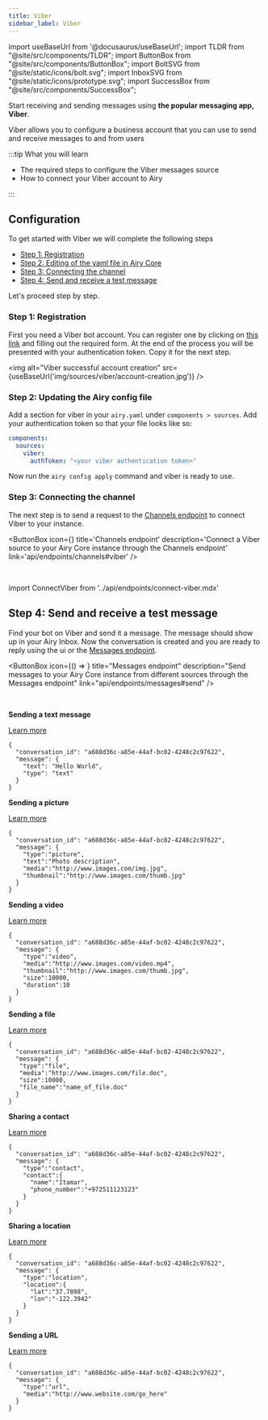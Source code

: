 ```yaml
---
title: Viber
sidebar_label: Viber
---
```


import useBaseUrl from '@docusaurus/useBaseUrl';
import TLDR from "@site/src/components/TLDR";
import ButtonBox from "@site/src/components/ButtonBox";
import BoltSVG from "@site/static/icons/bolt.svg";
import InboxSVG from "@site/static/icons/prototype.svg";
import SuccessBox from "@site/src/components/SuccessBox";

<TLDR>

Start receiving and sending messages using **the popular messaging app, Viber**.

</TLDR>

Viber allows you to configure a business account that you can use to send and receive messages
to and from users

:::tip What you will learn

- The required steps to configure the Viber messages source
- How to connect your Viber account to Airy 

:::


## Configuration

To get started with Viber we will complete the following steps

- [Step 1: Registration](#step-1-registration)
- [Step 2: Editing of the yaml file in Airy Core](#step-2-updating-the-airy-config-file)
- [Step 3: Connecting the channel](#step-2-editing-of-the-yaml-file-in-airy-core)
- [Step 4: Send and receive a test message](#send-messages-from-googles-business-messages-source)

Let's proceed step by step.

### Step 1: Registration

First you need a Viber bot account. You can register one by clicking on [this link](https://partners.viber.com/account/create-bot-account) and filling out the required form. At the end of the process you will be presented with your authentication token. Copy it for the next step.

<img alt="Viber successful account creation" src={useBaseUrl('img/sources/viber/account-creation.jpg')} />

### Step 2: Updating the Airy config file

Add a section for viber in your `airy.yaml` under `components > sources`. Add your authentication token so that your file looks like so:

```yaml
components:
  sources:
    viber:
      authToken: "<your viber authentication token>"
```

Now run the `airy config apply` command and viber is ready to use.

### Step 3: Connecting the channel

The next step is to send a request to the [Channels endpoint](/api/endpoints/channels#viber) to connect Viber to your instance.

<ButtonBox
icon={<BoltSVG />}
title='Channels endpoint'
description='Connect a Viber source to your Airy Core instance through the Channels endpoint'
link='api/endpoints/channels#viber'
/>

<br />

import ConnectViber from '../api/endpoints/connect-viber.mdx'

<ConnectViber />


## Step 4: Send and receive a test message

Find your bot on Viber and send it a message. The message should show up in your Airy Inbox.
Now the conversation is created and you are ready to reply using the ui or the [Messages endpoint](/api/endpoints/messages#send).

<ButtonBox
    icon={() => <BoltSVG />}
    title="Messages endpoint"
    description="Send messages to your Airy Core instance from different sources through the Messages endpoint"
    link="api/endpoints/messages#send"
/>

<br />

**Sending a text message**

[Learn more](https://developers.viber.com/docs/api/rest-bot-api/#text-message)

```json5
{
  "conversation_id": "a688d36c-a85e-44af-bc02-4248c2c97622",
  "message": {
    "text": "Hello World",
    "type": "text"
  }
}
```


**Sending a picture**

[Learn more](https://developers.viber.com/docs/api/rest-bot-api/#picture-message)

```json5
{
  "conversation_id": "a688d36c-a85e-44af-bc02-4248c2c97622",
  "message": {
    "type":"picture",
    "text":"Photo description",
    "media":"http://www.images.com/img.jpg",
    "thumbnail":"http://www.images.com/thumb.jpg"
  }
}
```

**Sending a video**

[Learn more](https://developers.viber.com/docs/api/rest-bot-api/#video-message)

```json5
{
  "conversation_id": "a688d36c-a85e-44af-bc02-4248c2c97622",
  "message": {
    "type":"video",
    "media":"http://www.images.com/video.mp4",
    "thumbnail":"http://www.images.com/thumb.jpg",
    "size":10000,
    "duration":10
  }
}
```
**Sending a file**

[Learn more](https://developers.viber.com/docs/api/rest-bot-api/#file-message)

```json5
{
  "conversation_id": "a688d36c-a85e-44af-bc02-4248c2c97622",
  "message": {
   "type":"file",
   "media":"http://www.images.com/file.doc",
   "size":10000,
   "file_name":"name_of_file.doc"
  }
}
```

**Sharing a contact**

[Learn more](https://developers.viber.com/docs/api/rest-bot-api/#contact-message)

```json5
{
  "conversation_id": "a688d36c-a85e-44af-bc02-4248c2c97622",
  "message": {
    "type":"contact",
    "contact":{
      "name":"Itamar",
      "phone_number":"+972511123123"
    }
  }
}
```

**Sharing a location**

[Learn more](https://developers.viber.com/docs/api/rest-bot-api/#location-message)

```json5
{
  "conversation_id": "a688d36c-a85e-44af-bc02-4248c2c97622",
  "message": {
    "type":"location",
    "location":{
      "lat":"37.7898",
      "lon":"-122.3942"
    }
  }
}
```

**Sending a URL**

[Learn more](https://developers.viber.com/docs/api/rest-bot-api/#url-message)

```json5
{
  "conversation_id": "a688d36c-a85e-44af-bc02-4248c2c97622",
  "message": {
    "type":"url",
    "media":"http://www.website.com/go_here"  
  }
}
```
